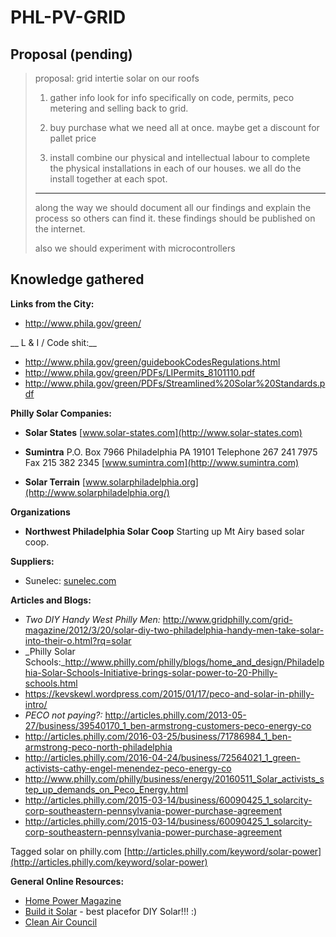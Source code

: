 # PHL-PV-GRID

## Proposal (pending)

>   proposal: grid intertie solar on our roofs 
>
>    1. gather info
>    look for info specifically on code, permits, peco metering and selling back to grid.
>
>    2. buy
>    purchase what we need all at once. maybe get a discount for pallet price
>
>    3. install
>    combine our physical and intellectual labour to complete the physical installations in each of our houses. we all do the install together at each spot.
>
>    ***
>
>    along the way we should document all our findings and explain the process so others can find it. these findings should be published on the internet.
>
>    also we should experiment with microcontrollers

## Knowledge gathered

__Links from the City:__

* http://www.phila.gov/green/

__ L &amp; I / Code shit:__

* http://www.phila.gov/green/guidebookCodesRegulations.html
* http://www.phila.gov/green/PDFs/LIPermits_8101110.pdf
* http://www.phila.gov/green/PDFs/Streamlined%20Solar%20Standards.pdf

__Philly Solar Companies:__

* __Solar States__
[www.solar-states.com](http://www.solar-states.com)

* __Sumintra__
P.O. Box 7966 Philadelphia PA 19101
Telephone 267 241 7975
Fax 215 382 2345
[www.sumintra.com](http://www.sumintra.com)

* __Solar Terrain__
[www.solarphiladelphia.org](http://www.solarphiladelphia.org/)

__Organizations__

* __Northwest Philadelphia Solar Coop__ Starting up Mt Airy based solar coop.

__Suppliers:__

* Sunelec: [sunelec.com](http://sunelec.com/)

__Articles and Blogs:__

* _Two DIY Handy West Philly Men:_
http://www.gridphilly.com/grid-magazine/2012/3/20/solar-diy-two-philadelphia-handy-men-take-solar-into-their-o.html?rq=solar
* _Philly Solar Schools:_http://www.philly.com/philly/blogs/home_and_design/Philadelphia-Solar-Schools-Initiative-brings-solar-power-to-20-Philly-schools.html
* https://kevskewl.wordpress.com/2015/01/17/peco-and-solar-in-philly-intro/
* _PECO not paying?:_ http://articles.philly.com/2013-05-27/business/39540170_1_ben-armstrong-customers-peco-energy-co
* http://articles.philly.com/2016-03-25/business/71786984_1_ben-armstrong-peco-north-philadelphia
* http://articles.philly.com/2016-04-24/business/72564021_1_green-activists-cathy-engel-menendez-peco-energy-co
* http://www.philly.com/philly/business/energy/20160511_Solar_activists_step_up_demands_on_Peco_Energy.html
* http://articles.philly.com/2015-03-14/business/60090425_1_solarcity-corp-southeastern-pennsylvania-power-purchase-agreement 
* http://articles.philly.com/2015-03-14/business/60090425_1_solarcity-corp-southeastern-pennsylvania-power-purchase-agreement

Tagged solar on philly.com [http://articles.philly.com/keyword/solar-power](http://articles.philly.com/keyword/solar-power)
 

__General Online Resources:__

* [Home Power Magazine](http://www.homepower.com/solar-electricity)
* [Build it Solar](http://www.builditsolar.com/) - best placefor DIY Solar!!! :)
* [Clean Air Council](http://cleanair.org/www.cleanair.org/solarphilly)